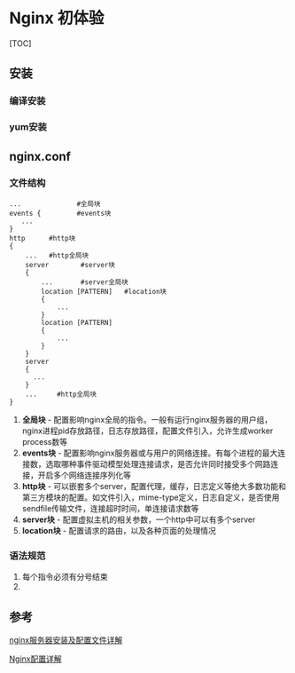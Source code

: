 # Nginx 初体验

[TOC]



## 安装



### 编译安装



### yum安装



## nginx.conf



### 文件结构

```nginx
...              #全局块
events {         #events块
   ...
}
http      #http块
{
    ...   #http全局块
    server        #server块
    { 
        ...       #server全局块
        location [PATTERN]   #location块
        {
            ...
        }
        location [PATTERN] 
        {
            ...
        }
    }
    server
    {
      ...
    }
    ...     #http全局块
}
```

1. **全局块** -  配置影响nginx全局的指令。一般有运行nginx服务器的用户组，nginx进程pid存放路径，日志存放路径，配置文件引入，允许生成worker process数等
2. **events块** - 配置影响nginx服务器或与用户的网络连接。有每个进程的最大连接数，选取哪种事件驱动模型处理连接请求，是否允许同时接受多个网路连接，开启多个网络连接序列化等
3. **http块** - 可以嵌套多个server，配置代理，缓存，日志定义等绝大多数功能和第三方模块的配置。如文件引入，mime-type定义，日志自定义，是否使用sendfile传输文件，连接超时时间，单连接请求数等
4. **server块** - 配置虚拟主机的相关参数，一个http中可以有多个server
5. **location块** - 配置请求的路由，以及各种页面的处理情况



### 语法规范

1. 每个指令必须有分号结束
2. 

## 参考

[nginx服务器安装及配置文件详解](http://seanlook.com/2015/05/17/nginx-install-and-config/)

[Nginx配置详解](https://www.cnblogs.com/knowledgesea/p/5175711.html)